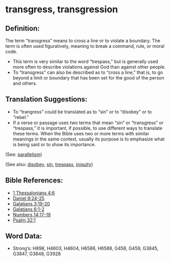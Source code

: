 # transgress, transgression

## Definition:

The term “transgress” means to cross a line or to violate a boundary. The term is often used figuratively, meaning to break a command, rule, or moral code.

* This term is very similar to the word “trespass,” but is generally used more often to describe violations against God than against other people.
* To “transgress” can also be described as to “cross a line,” that is, to go beyond a limit or boundary that has been set for the good of the person and others.

## Translation Suggestions:

* To “trangress” could be translated as to “sin” or to “disobey” or to “rebel.”
* If a verse or passage uses two terms that mean “sin” or “transgress” or “trespass,” it is important, if possible, to use different ways to translate these terms. When the Bible uses two or more terms with similar meanings in the same context, usually its purpose is to emphasize what is being said or to show its importance.

(See: [parallelism](rc://en/ta/man/translate/figs-parallelism))

(See also: [disobey](../other/disobey.md), [sin](../kt/sin.md), [trespass](../kt/trespass.md), [iniquity](../kt/iniquity.md))

## Bible References:

* [1 Thessalonians 4:6](rc://en/tn/help/1th/04/06)
* [Daniel 9:24-25](rc://en/tn/help/dan/09/24)
* [Galatians 3:19-20](rc://en/tn/help/gal/03/19)
* [Galatians 6:1-2](rc://en/tn/help/gal/06/01)
* [Numbers 14:17-19](rc://en/tn/help/num/14/17)
* [Psalm 32:1](rc://en/tn/help/psa/032/01)

## Word Data:

* Strong’s: H898, H4603, H4604, H6586, H6588, G458, G459, G3845, G3847, G3848, G3928
